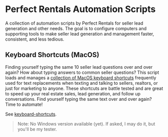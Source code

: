# Perfect Rentals Automation Scripts

A collection of automation scripts by Perfect Rentals for seller lead generation and other needs. The goal is to configure computers and supporting tools to make seller lead generation and management faster, consistent, and less tedious.

## Keyboard Shortcuts (MacOS)

Finding yourself typing the same 10 seller lead questions over and over again? How about typing answers to common seller questions? This script loads and manages a [collection of MacOS keyboard shortcuts](./keyboard-shortcuts) frequently used for text replacements when texting and talking to sellers, realtors, or just for marketing to anyone. These shortcuts are battle tested and are great to speed up your real estate sales, lead generation, and follow up conversations. Find yourself typing the same text over and over again? Time to automate!

See [keyboard-shortcuts](./keyboard-shortcuts).

> Note: No Windows version available (yet). If asked, I may do it, but you'll be my tester.
